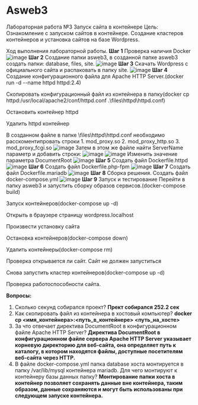 # Asweb3
Лабораторная работа №3
Запуск сайта в контейнере
Цель: Ознакомление с запуском сайтов в контейнере. Создание кластеров контейнеров и установка сайтов на базе Wordpress.

Ход выполнения лабораторной работы.
**Шаг 1**
  Проверка наличия Docker
  ![image](https://github.com/simwtr/ASWEB03/assets/103261387/69c4d963-54d5-42be-b477-b1574fd256b3)
**Шаг 2**
  Создание папки asweb3, в созданной папке asweb3 создать папки: database, files, site.
  ![image](https://github.com/simwtr/ASWEB03/assets/103261387/251c8e31-35dc-45bb-97b8-a10a0d64df95)
**Шаг 3**
  Скачать Wordpress с официального сайта и распаковать в папку site.
  ![image](https://github.com/simwtr/ASWEB03/assets/103261387/ae0723df-a1e4-4eec-bb71-5f245daa7d4c)
**Шаг 4**
  Создание конфигурационного файла для Apache HTTP Server.(docker run -d --name httpd httpd:2.4)

  Скопировать конфигурационный файл из контейнера в папку(docker cp httpd:/usr/local/apache2/conf/httpd.conf .\files\httpd\httpd.conf)

  Остановить контейнер httpd

  Удалить httpd контейнер

  В созданном файле в папке \files\httpd\httpd.conf необходимо расскоментипровать строки 
    1. mod_proxy.so
    2. mod_proxy_http.so
    3. mod_proxy_fcgi.so
  ![image](https://github.com/simwtr/ASWEB03/assets/103261387/9547ffb7-f273-4de3-b6e9-2d6511bc4ab3)
  Затем в этом же файле найти ServerName параметр и добавить строки:
  ![image](https://github.com/simwtr/ASWEB03/assets/103261387/de2c4084-fc73-48b0-828e-fc87c112f79a)
  ![image](https://github.com/simwtr/ASWEB03/assets/103261387/fad70aa0-a893-47ec-998f-ac9c918e4025)
  Изменить значение параметра DocumentRoot
  ![image](https://github.com/simwtr/ASWEB03/assets/103261387/114086c2-1ee3-4555-8b90-44edae6b9ba0)
**Шаг 5**
  Создать файл Dockerfile.httpd
  ![image](https://github.com/simwtr/ASWEB03/assets/103261387/d930a046-4ce6-43f7-a28c-9a8866fb6dfc)
 **Шаг 6**
  Создать файл Dockerfile.php-fpm
  ![image](https://github.com/simwtr/ASWEB03/assets/103261387/5214b6fd-69f7-41a0-9fac-939563e7c3e6)
**Шаг 7**
  Создать файл Dockerfile.mariadb
  ![image](https://github.com/simwtr/ASWEB03/assets/103261387/29d9b0fa-e2c1-4b91-b6a2-ba92f10a59c4)
**Шаг 8**
 Сборка решения. 
 Создать файл docker-compose.yml
 ![image](https://github.com/simwtr/ASWEB03/assets/103261387/3740b2fa-f082-4767-b860-6374a7f7245f)
**Шаг 9**
  Запуск и тестирование
  Перейти в папку asweb3 и запустить сборку образов сервисов.(docker-compose build)

  Запуск контейнеров(docker-compose up -d)

  Открыть в браузере страницу wordpress.localhost

  Произвести установку сайта

  Остановка контейнеров(docker-compose down)

  Удалить контейнеры(docker-compose rm)

  Проверка открывается ли сайт. Сайт не должен запуститься
  
  Снова запустить кластер контейнеров(docker-compose up -d)

  Проверка работоспособности сайта.

**Вопросы:**
1. Сколько секунд собирался проект?
   **Прект собирался 252.2 сек**
2. Как скопировать файл из контейнера в хостовый компьютер?
   **docker cp <имя_контейнера>:<путь_в_контейнере> <путь_на_хосте>**
3. За что отвечает директива DocumentRoot в конфигурационном файле Apache HTTP Server?
   **Директива DocumentRoot в конфигурационном файле сервера Apache HTTP Server указывает корневую директорию для веб-сайта, она определяет путь к каталогу, в котором находятся файлы,
   доступные посетителям веб-сайта через HTTP.**
4. В файле docker-compose.yml папка database хоста монтируется в папку /var/lib/mysql контейнера mariadb. Для чего монтируют к контейнеру базы данных папку?
   **Монтирование папки хоста в контейнер позволяет сохранять данные вне контейнера, таким образом, данные сохраняются и могут быть использованы при следующем запуске контейнера.**
